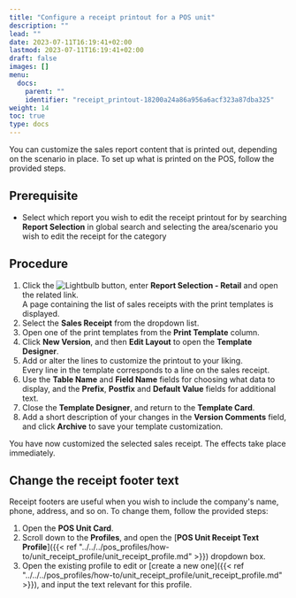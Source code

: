 ```yaml
---
title: "Configure a receipt printout for a POS unit"
description: ""
lead: ""
date: 2023-07-11T16:19:41+02:00
lastmod: 2023-07-11T16:19:41+02:00
draft: false
images: []
menu:
  docs:
    parent: ""
    identifier: "receipt_printout-18200a24a86a956a6acf323a87dba325"
weight: 14
toc: true
type: docs
---
```


You can customize the sales report content that is printed out, depending on the scenario in place. To set up what is printed on the POS, follow the provided steps.

## Prerequisite

 - Select which report you wish to edit the receipt printout for by searching **Report Selection** in global search and selecting the area/scenario you wish to edit the receipt for the category

## Procedure

1. Click the ![Lightbulb](Lightbulb_icon.PNG) button, enter **Report Selection - Retail** and open the related link.       
   A page containing the list of sales receipts with the print templates is displayed. 
2. Select the **Sales Receipt** from the dropdown list. 
3. Open one of the print templates from the **Print Template** column.  
4. Click **New Version**, and then **Edit Layout** to open the **Template Designer**.
5. Add or alter the lines to customize the printout to your liking.    
   Every line in the template corresponds to a line on the sales receipt.
6. Use the **Table Name** and **Field Name** fields for choosing what data to display, and the **Prefix**, **Postfix** and **Default Value** fields for additional text.
7. Close the **Template Designer**, and return to the **Template Card**. 
8. Add a short description of your changes in the **Version Comments** field, and click **Archive** to save your template customization.

 You have now customized the selected sales receipt. The effects take place immediately.

## Change the receipt footer text

Receipt footers are useful when you wish to include the company's name, phone, address, and so on. To change them, follow the provided steps:

1. Open the **POS Unit Card**. 
2. Scroll down to the **Profiles**, and open the [**POS Unit Receipt Text Profile**]({{< ref "../../../pos_profiles/how-to/unit_receipt_profile/unit_receipt_profile.md" >}}) dropdown box.
3. Open the existing profile to edit or [create a new one]({{< ref "../../../pos_profiles/how-to/unit_receipt_profile/unit_receipt_profile.md" >}}), and input the text relevant for this profile.
